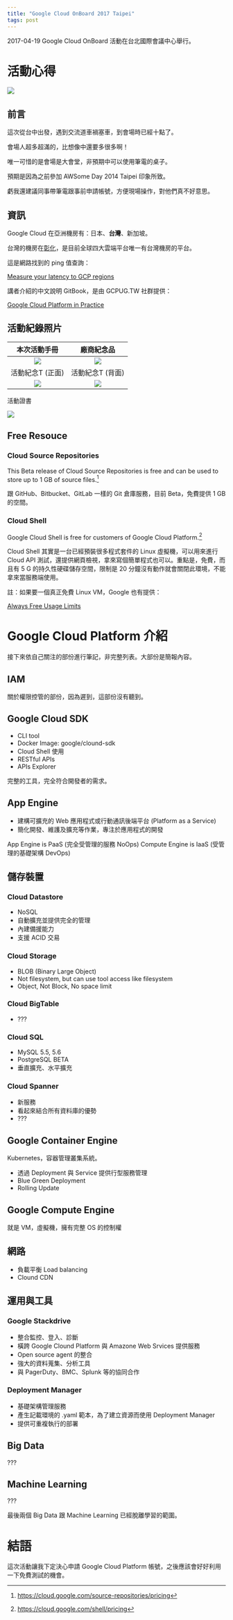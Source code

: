 ```yaml
---
title: "Google Cloud OnBoard 2017 Taipei"
tags: post
---
```

2017-04-19 Google Cloud OnBoard 活動在台北國際會議中心舉行。

# 活動心得
![](/assets/images/2017-04-19-google-cloud-onboard-2017-taipei/IMG_0291-800.jpg)

## 前言
這次從台中出發，遇到交流道車禍塞車，到會場時已經十點了。

會場人超多超滿的，比想像中還要多很多啊！

唯一可惜的是會場是大會堂，非預期中可以使用筆電的桌子。

預期是因為之前參加 AWSome Day 2014 Taipei 印象所致。

虧我還建議同事帶筆電跟事前申請帳號，方便現場操作，對他們真不好意思。

## 資訊
Google Cloud 在亞洲機房有：日本、**台灣**、新加坡。

台灣的機房在[彰化](https://www.google.com/about/datacenters/inside/locations/changhua-county/)，是目前全球四大雲端平台唯一有台灣機房的平台。

這是網路找到的 ping 值查詢：

[Measure your latency to GCP regions](http://www.gcping.com/)

講者介紹的中文說明 GitBook，是由 GCPUG.TW 社群提供：

[Google Cloud Platform in Practice](https://www.gitbook.com/book/gcpug-tw/google-cloud-platform-in-practice)

## 活動紀錄照片

|本次活動手冊|廠商紀念品|
|:-:|:-:|
|![](/assets/images/2017-04-19-google-cloud-onboard-2017-taipei/IMG_0301-400.jpg)|![](/assets/images/2017-04-19-google-cloud-onboard-2017-taipei/IMG_0304-400.jpg)|
|活動紀念T (正面)|活動紀念T (背面)|
|![](/assets/images/2017-04-19-google-cloud-onboard-2017-taipei/IMG_0308-400.jpg)|![](/assets/images/2017-04-19-google-cloud-onboard-2017-taipei/IMG_0310-400.jpg)|

活動證書

![](/assets/images/2017-04-19-google-cloud-onboard-2017-taipei/IMG_0303-400.jpg)



## Free Resouce
### Cloud Source Repositories
This Beta release of Cloud Source Repositories is free and can be used to store up to 1 GB of source files.[^1]

[^1]:https://cloud.google.com/source-repositories/pricing

跟 GitHub、Bitbucket、GitLab 一樣的 Git 倉庫服務，目前 Beta，免費提供 1 GB 的空間。
	
### Cloud Shell
Google Cloud Shell is free for customers of Google Cloud Platform.[^2]

[^2]:https://cloud.google.com/shell/pricing

Cloud Shell 其實是一台已經預裝很多程式套件的 Linux 虛擬機，可以用來進行 Cloud API 測試，還提供網頁檢視，拿來寫個簡單程式也可以。重點是，免費，而且有 5 G 的持久性硬碟儲存空間，限制是 20 分鐘沒有動作就會關閉此環境，不能拿來當服務端使用。

註：如果要一個真正免費 Linux VM，Google 也有提供：

[Always Free Usage Limits](https://cloud.google.com/free/docs/always-free-usage-limits)

# Google Cloud Platform 介紹
接下來依自己關注的部份進行筆記，非完整列表。大部份是簡報內容。

## IAM
關於權限控管的部份，因為遲到，這部份沒有聽到。

## Google Cloud SDK
* CLI tool
* Docker Image: google/clound-sdk
* Cloud Shell 使用
* RESTful APIs
* APIs Explorer

完整的工具，完全符合開發者的需求。

## App Engine

* 建構可擴充的 Web 應用程式或行動通訊後端平台 (Platform as a Service)
* 簡化開發、維護及擴充等作業，專注於應用程式的開發

App Engine is PaaS (完全受管理的服務 NoOps)
Compute Engine is IaaS (受管理的基礎架構 DevOps)

## 儲存裝置

### Cloud Datastore

* NoSQL
* 自動擴充並提供完全的管理
* 內建備援能力
* 支援 ACID 交易

### Cloud Storage
* BLOB (Binary Large Object)
* Not filesystem, but can use tool access like filesystem
* Object, Not Block, No space limit

### Cloud BigTable
* ???

### Cloud SQL
* MySQL 5.5, 5.6
* PostgreSQL BETA
* 垂直擴充、水平擴充

### Cloud Spanner
* 新服務
* 看起來結合所有資料庫的優勢
* ???

## Google Container Engine
Kubernetes，容器管理叢集系統。

* 透過 Deployment 與 Service 提供行型服務管理
* Blue Green Deployment
* Rolling Update

## Google Compute Engine
就是 VM，虛擬機，擁有完整 OS 的控制權

## 網路
* 負載平衡 Load balancing
* Clound CDN

## 運用與工具

### Google Stackdrive
* 整合監控、登入、診斷
* 橫跨 Google Clound Platform 與 Amazone Web Srvices 提供服務
* Open source agent 的整合
* 強大的資料蒐集、分析工具
* 與 PagerDuty、BMC、Splunk 等的協同合作

### Deployment Manager
* 基礎架構管理服務
* 產生記載環境的 .yaml 範本，為了建立資源而使用 Deployment Manager
* 提供可重複執行的部署

## Big Data
???

## Machine Learning
???

最後兩個 Big Data 跟 Machine Learning 已經脫離學習的範圍。

# 結語
這次活動讓我下定決心申請 Google Cloud Platform 帳號，之後應該會好好利用一下免費測試的機會。
